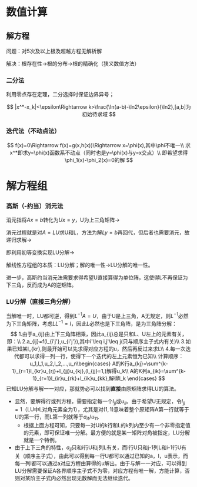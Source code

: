 # 数值计算

## 解方程

问题：对5次及以上根及超越方程无解析解

解决：根存在性->根的分布->根的精确化（狭义数值方法）

### 二分法

利用零点存在定理，二分选择时保证边界异号；

$$
|x^*-x_k|<\epsilon\Rightarrow k>\frac{\ln(a-b)-\ln2\epsilon}{\ln2},[a,b]为初始待求域
$$

### 迭代法（不动点法）

$$
f(x)=0\Rightarrow f(x)=g(x,h(x))\Rightarrow x=\phi(x),其中\phi不唯一\\
求x^*即求y=\phi(x)函数系不动点（同时也是y=\phi(x)与y=x交点）\\
即希望求得\phi_1(x)-\phi_2(x)=0的解
$$









# 解方程组

### 高斯（-约当）消元法

消元指将$Ax=b$转化为$Ux=y$，U为上三角矩阵->

消元过程就是对$A=LU$求U和L，方法为解$Ly=b$再回代，但后者也需要消元，故递归求解->

即利用初等变换实现LU分解->

解线性方程组的本质：LU分解；解的唯一性->LU分解的唯一性。

进一步，高斯约当消元法需要求得希望U直接算得为单位阵，这使得L不再保证为下三角，反而成为A的逆矩阵。

### LU分解（直接三角分解）

当解唯一时，LU都可逆，得到$L^{-1}A=U$，由于U是上三角，A无规定，则$L^{-1}$必然为下三角矩阵，考虑$LL^{-1}=I$，因此$L$必然也是下三角阵，是为三角阵分解：
$$
1.由于a_{ij}由上下三角阵相乘，因此a_{ij}总是只和L、U左上的元素有关，即：\\
2.a_{ij}=f(l_{i'j'},u_{i'j'}),其中i'\leq i,j'\leq j(只与顺序主子式内有关)\\
3.如果已知某l_{kr},则最开始可以先求得对应方程的u，然后再反过来求L\\
4.每一次迭代都可以求得一列一行，使得下一个迭代的左上元素恒为已知\\
计算顺序：u_1,l_1,u_2,l_2,...,u_n\begin{cases}
A的K行a_{kj}=\sum^{k-1}_{r=1}l_{kr}u_{rj}+l_{jj}u_{kj},(l_{jj}=1,)解得u_k\\
A的K列a_{ik}=\sum^{k-1}_{r=1}l_{ir}u_{rk}+l_{ik}u_{kk},解得l_k
\end{cases}
$$
已知LU分解与解一一对应，那就势必可以找到**直接**由原矩阵求得LU的算法。

- 显然，要解得行或列方程，需要指定每一个$l_{jj}$或$u_{ii}$。由于希望U无规定，令$l_{jj}=1$（LU中L对角元素全为1），尤其是对$(1,1)$意味着整个原矩阵A第一行就等于U的第一行，而L第一列就等于$a_{i1}/u_{11}$.
  - 根据上面方程可知，只要每一对U的k行和L的k列内至少有一个非零指定值的元素，即可保证唯一分解。最方便的就是某一矩阵对角被指定，LU分解就是一个特例。
- 由于上下三角的特性，$a_{ij}$只和i行U和j列L有关，而i行U只和j-1列L和i-1行U有关（顺序主子式），由此可以得到每一行U都可以通过已知的a，l，u表示，而每一列l都可以通过a对应方程由算得的u解出。由于与解一一对应，可以得到LU分解需要保证A各界顺序主子式不为零，对应方程有唯一解，方能计算，否则对某阶主子式内必然出现无数解而无法继续迭代。
